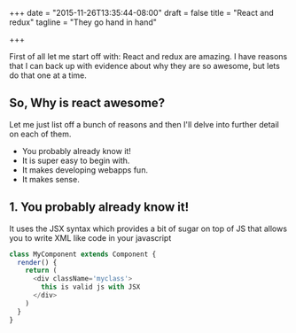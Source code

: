 +++
date = "2015-11-26T13:35:44-08:00"
draft = false
title = "React and redux"
tagline = "They go hand in hand"

+++

First of all let me start off with: React and redux are amazing. I have reasons that I can back up with evidence about why they are so awesome, but lets do that one at a time.

## So, Why is react awesome?

Let me just list off a bunch of reasons and then I'll delve into further detail on each of them.

* You probably already know it!
* It is super easy to begin with.
* It makes developing webapps fun.
* It makes sense.

## 1. You probably already know it!

It uses the JSX syntax which provides a bit of sugar on top of JS that allows you to write XML like code in your javascript

```js
class MyComponent extends Component {
  render() {
    return (
      <div className='myclass'>
        this is valid js with JSX
      </div>
    )
  }
}
```
